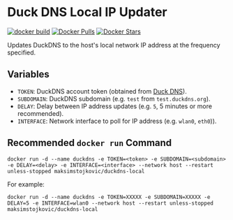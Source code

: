 # Duck DNS Local IP Updater

[![docker build](https://github.com/maksimstojkovic/docker-duckdns-local/actions/workflows/docker-build.yml/badge.svg)](https://github.com/maksimstojkovic/docker-duckdns-local/actions/workflows/docker-build.yml)
[![Docker Pulls](https://img.shields.io/docker/pulls/maksimstojkovic/duckdns-local)](https://hub.docker.com/repository/docker/maksimstojkovic/duckdns-local)
[![Docker Stars](https://img.shields.io/docker/stars/maksimstojkovic/duckdns-local)](https://hub.docker.com/repository/docker/maksimstojkovic/duckdns-local)

Updates DuckDNS to the host's local network IP address at the frequency specified.

## Variables

* `TOKEN`: DuckDNS account token (obtained from [Duck DNS](https://www.duckdns.org)).
* `SUBDOMAIN`: DuckDNS subdomain (e.g. `test` from `test.duckdns.org`).
* `DELAY`: Delay between IP address updates (e.g. `5`, 5 minutes or more recommended).
* `INTERFACE`: Network interface to poll for IP address (e.g. `wlan0`, `eth0`)).

## Recommended `docker run` Command

```
docker run -d --name duckdns -e TOKEN=<token> -e SUBDOMAIN=<subdomain> -e DELAY=<delay> -e INTERFACE=<interface> --network host --restart unless-stopped maksimstojkovic/duckdns-local
```

For example:

```
docker run -d --name duckdns -e TOKEN=XXXXX -e SUBDOMAIN=XXXXX -e DELAY=5 -e INTERFACE=wlan0 --network host --restart unless-stopped maksimstojkovic/duckdns-local
```
